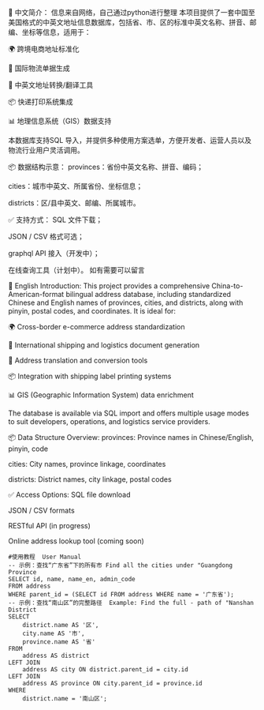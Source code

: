 📝 中文简介：
信息来自网络，自己通过python进行整理
本项目提供了一套中国至美国格式的中英文地址信息数据库，包括省、市、区的标准中英文名称、拼音、邮编、坐标等信息，适用于：

🌍 跨境电商地址标准化

🛫 国际物流单据生成

🧾 中英文地址转换/翻译工具

📦 快递打印系统集成

📊 地理信息系统（GIS）数据支持

本数据库支持SQL 导入，并提供多种使用方案选单，方便开发者、运营人员以及物流行业用户灵活调用。

📦 数据结构示意：
provinces：省份中英文名称、拼音、编码；

cities：城市中英文、所属省份、坐标信息；

districts：区/县中英文、邮编、所属城市。

✅ 支持方式：
SQL 文件下载；

JSON / CSV 格式可选；

graphql API 接入（开发中）；

在线查询工具（计划中）。 如有需要可以留言



📝 English Introduction:
This project provides a comprehensive China-to-American-format bilingual address database, including standardized Chinese and English names of provinces, cities, and districts, along with pinyin, postal codes, and coordinates. It is ideal for:

🌍 Cross-border e-commerce address standardization

🛫 International shipping and logistics document generation

🧾 Address translation and conversion tools

📦 Integration with shipping label printing systems

📊 GIS (Geographic Information System) data enrichment

The database is available via SQL import and offers multiple usage modes to suit developers, operations, and logistics service providers.

📦 Data Structure Overview:
provinces: Province names in Chinese/English, pinyin, code

cities: City names, province linkage, coordinates

districts: District names, city linkage, postal codes

✅ Access Options:
SQL file download

JSON / CSV formats

RESTful API (in progress)

Online address lookup tool (coming soon)
```
#使用教程  User Manual 
-- 示例：查找“广东省”下的所有市 Find all the cities under "Guangdong Province
SELECT id, name, name_en, admin_code 
FROM address 
WHERE parent_id = (SELECT id FROM address WHERE name = '广东省');
-- 示例：查找“南山区”的完整路径  Example: Find the full - path of "Nanshan District
SELECT
    district.name AS '区',
    city.name AS '市',
    province.name AS '省'
FROM
    address AS district
LEFT JOIN 
    address AS city ON district.parent_id = city.id
LEFT JOIN 
    address AS province ON city.parent_id = province.id
WHERE
    district.name = '南山区';





```


    

